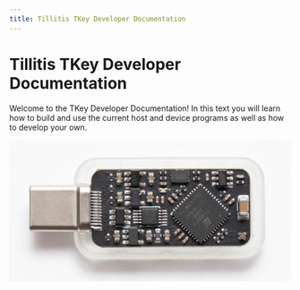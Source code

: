 ```yaml
---
title: Tillitis TKey Developer Documentation
---
```


# Tillitis TKey Developer Documentation

Welcome to the TKey Developer Documentation! In this text you will
learn how to build and use the current host and device programs as
well as how to develop your own.

![TKey](images/mta1-usb-v1.jpg)
